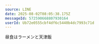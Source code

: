 ```yaml
---
source: LINE
date: 2025-08-02T08:05:38.175Z
messageId: 572590668807930164
userId: Ub72e0555cbf4df6c5440b4dc7993c71d
---
```


昼食はラーメンと天津飯